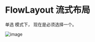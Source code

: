# FlowLayout 流式布局
单选 模式下， 现在是必须选择一个。

![image](https://github.com/Cornflower1991/FlowLayout/master/screenshots/S60711-170617.jpg.jpg)